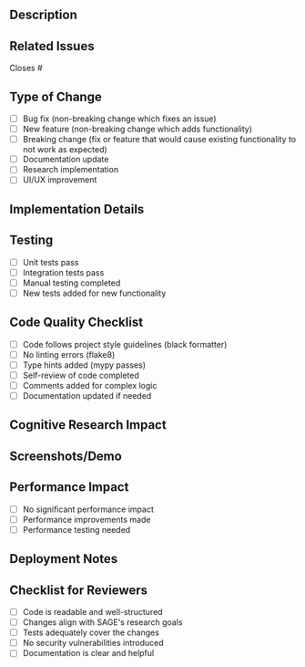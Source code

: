## Description
<!-- Provide a brief description of the changes in this PR -->

## Related Issues
<!-- Link to related issues using #issue-number -->
Closes #

## Type of Change
<!-- Check all that apply -->
- [ ] Bug fix (non-breaking change which fixes an issue)
- [ ] New feature (non-breaking change which adds functionality)
- [ ] Breaking change (fix or feature that would cause existing functionality to not work as expected)
- [ ] Documentation update
- [ ] Research implementation
- [ ] UI/UX improvement

## Implementation Details
<!-- Describe the technical implementation approach -->

## Testing
<!-- Describe the tests you ran to verify your changes -->
- [ ] Unit tests pass
- [ ] Integration tests pass
- [ ] Manual testing completed
- [ ] New tests added for new functionality

## Code Quality Checklist
<!-- Ensure all items are checked before requesting review -->
- [ ] Code follows project style guidelines (black formatter)
- [ ] No linting errors (flake8)
- [ ] Type hints added (mypy passes)
- [ ] Self-review of code completed
- [ ] Comments added for complex logic
- [ ] Documentation updated if needed

## Cognitive Research Impact
<!-- How do these changes support the cognitive research goals? -->

## Screenshots/Demo
<!-- If applicable, add screenshots or describe UI changes -->

## Performance Impact
<!-- Describe any performance implications -->
- [ ] No significant performance impact
- [ ] Performance improvements made
- [ ] Performance testing needed

## Deployment Notes
<!-- Any special deployment considerations? -->

## Checklist for Reviewers
<!-- Reviewers should verify these items -->
- [ ] Code is readable and well-structured
- [ ] Changes align with SAGE's research goals
- [ ] Tests adequately cover the changes
- [ ] No security vulnerabilities introduced
- [ ] Documentation is clear and helpful